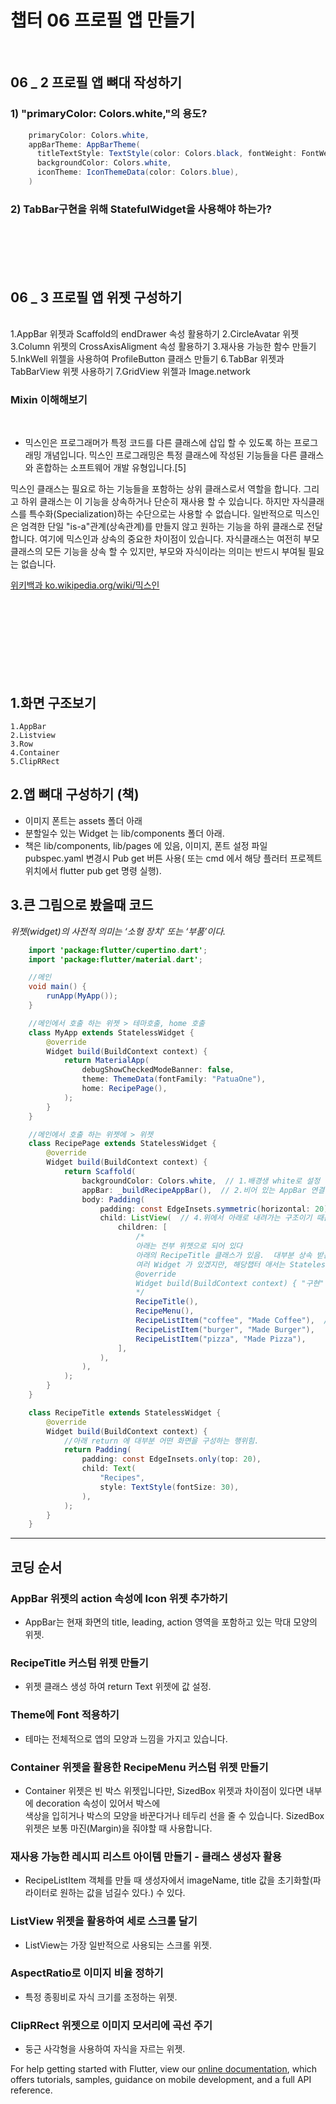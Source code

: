 # 챕터 06 프로필 앱 만들기
<br/>

## 06 _ 2 프로필 앱 뼈대 작성하기

### 1) "primaryColor: Colors.white,"의 용도?
```java
    primaryColor: Colors.white,
    appBarTheme: AppBarTheme(
      titleTextStyle: TextStyle(color: Colors.black, fontWeight: FontWeight.bold, fontSize: 20),
      backgroundColor: Colors.white,
      iconTheme: IconThemeData(color: Colors.blue),
    )
```

### 2) TabBar구현을 위해 StatefulWidget을 사용해야 하는가?

<br/>
<br/>
<br/>
<br/>


## 06 _ 3 프로필 앱 위젯 구성하기
<br/>
    1.AppBar 위젯과 Scaffold의 endDrawer 속성 활용하기
    2.CircleAvatar 위젯
    3.Column 위젯의 CrossAxisAligment 속성 활용하기
    3.재사용 가능한 함수 만들기
    5.InkWell 위젤을 사용하여 ProfileButton 클래스 만들기
    6.TabBar 위젯과 TabBarView 위젯 사용하기
    7.GridView 위젤과 Image.network
    
<br/>

  
### Mixin 이해해보기  
<br/>


- 믹스인은 프로그래머가 특정 코드를 다른 클래스에 삽입 할 수 있도록 하는 프로그래밍 개념입니다. 믹스인 프로그래밍은 특정 클래스에 작성된 기능들을 다른 클래스와 혼합하는 소프트웨어 개발 유형입니다.[5]

믹스인 클래스는 필요로 하는 기능들을 포함하는 상위 클래스로서 역할을 합니다. 그리고 하위 클래스는 이 기능을 상속하거나 단순히 재사용 할 수 있습니다. 하지만 자식클래스를 특수화(Specialization)하는 수단으로는 사용할 수 없습니다. 일반적으로 믹스인은 엄격한 단일 "is-a"관계(상속관계)를 만들지 않고 원하는 기능을 하위 클래스로 전달합니다. 여기에 믹스인과 상속의 중요한 차이점이 있습니다. 자식클래스는 여전히 부모클래스의 모든 기능을 상속 할 수 있지만, 부모와 자식이라는 의미는 반드시 부여될 필요는 없습니다.

[위키백과 ko.wikipedia.org/wiki/믹스인](https://ko.wikipedia.org/wiki/%EB%AF%B9%EC%8A%A4%EC%9D%B8)

<br/>




<br/>
<br/>
<br/>
<br/>
<br/>
<br/>

## 1.화면 구조보기

    1.AppBar
    2.Listview
    3.Row
    4.Container
    5.ClipRRect 


## 2.앱 뼈대 구성하기 (책)

* 이미지 폰트는 assets 폴더 아래
* 분할일수 있는 Widget 는 lib/components 폴더 아래.
* 책은 lib/components, lib/pages 에 있음, 이미지, 폰트 설정 파일 pubspec.yaml 변경시 Pub get 버튼 사용( 또는 cmd 에서 해당 플러터 프로젝트 위치에서 flutter pub get 명령 실행).


## 3.큰 그림으로 봤을때 코드
*위젯(widget)의 사전적 의미는 ‘소형 장치’ 또는 ‘부품’이다.*

```java
    import 'package:flutter/cupertino.dart';
    import 'package:flutter/material.dart';

    //메인
    void main() {
        runApp(MyApp());
    }

    //메인에서 호출 하는 위젯 > 테마호출, home 호출
    class MyApp extends StatelessWidget {
        @override
        Widget build(BuildContext context) {
            return MaterialApp(
                debugShowCheckedModeBanner: false,
                theme: ThemeData(fontFamily: "PatuaOne"),
                home: RecipePage(),
            );
        }
    }

    //메인에서 호출 하는 위젯에 > 위젯
    class RecipePage extends StatelessWidget {
        @override
        Widget build(BuildContext context) {
            return Scaffold(
                backgroundColor: Colors.white,  // 1.배경생 white로 설정
                appBar: _buildRecipeAppBar(),  // 2.비어 있는 AppBar 연결해두기
                body: Padding(
                    padding: const EdgeInsets.symmetric(horizontal: 20),  // 3.수평으로 여백 주기
                    child: ListView(  // 4.위에서 아래로 내려가는 구조이기 때문에 ListView 위젯 사용용          
                        children: [
                            /*
                            아래는 전부 위젯으로 되어 있다
                            아래의 RecipeTitle 클래스가 있음.  대부분 상속 받는 StatelessWidget 등.
                            여러 Widget 가 있겠지만, 해당챕터 애서는 StatelessWidget 를 상속 받으면 
                            @override
                            Widget build(BuildContext context) { "구현" } 하게 됨.
                            */
                            RecipeTitle(),  
                            RecipeMenu(),
                            RecipeListItem("coffee", "Made Coffee"),  // 이미지
                            RecipeListItem("burger", "Made Burger"),
                            RecipeListItem("pizza", "Made Pizza"),
                        ],
                    ),
                ),
            );
        }
    }

    class RecipeTitle extends StatelessWidget {
        @override
        Widget build(BuildContext context) {
            //아래 return 에 대부분 어떤 화면을 구성하는 행위힘.
            return Padding(
                padding: const EdgeInsets.only(top: 20),
                child: Text(
                    "Recipes",
                    style: TextStyle(fontSize: 30),
                ),
            );
        }
    }
```

<hr/>

## 코딩 순서

### AppBar 위젯의 action 속성에 Icon 위젯 추가하기

- AppBar는 현재 화면의 title, leading, action 영역을 포함하고 있는 막대 모양의 위젯.

### RecipeTitle 커스텀 위젯 만들기

- 위젯 클래스 생성 하여 return Text 위젯에 값 설정.

### Theme에 Font 적용하기

- 테마는 전체적으로 앱의 모양과 느낌을 가지고 있습니다.

### Container 위젯을 활용한 RecipeMenu 커스텀 위젯 만들기

- Container 위젯은 빈 박스 위젯입니다만, SizedBox 위젯과 차이점이 있다면 내부에 decoration 속성이 있어서 박스에   
 색상을 입히거나 박스의 모양을 바꾼다거나 테두리 선을 줄 수 있습니다. SizedBox 위젯은 보통 마진(Margin)을 줘야할 때 사용합니다.

### 재사용 가능한 레시피 리스트 아이템 만들기 - 클래스 생성자 활용

- RecipeListItem 객체를 만들 때 생성자에서 imageName, title 값을 초기화할(파라이터로 원하는 값을 넘길수 있다.) 수 있다.

### ListView 위젯을 활용하여 세로 스크롤 달기

- ListView는 가장 일반적으로 사용되는 스크롤 위젯.

### AspectRatio로 이미지 비율 정하기

- 특정 종횡비로 자식 크기를 조정하는 위젯.

### ClipRRect 위젯으로 이미지 모서리에 곡선 주기

- 둥근 사각형을 사용하여 자식을 자르는 위젯.





For help getting started with Flutter, view our
[online documentation](https://flutter.dev/docs), which offers tutorials,
samples, guidance on mobile development, and a full API reference.
